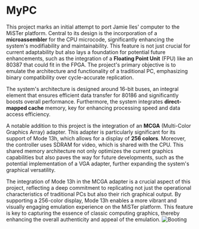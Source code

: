 # MyPC

This project marks an initial attempt to port Jamie Iles' computer to the MiSTer platform. Central to its design is the incorporation of a **microassembler** for the CPU microcode, significantly enhancing the system's modifiability and maintainability. This feature is not just crucial for current adaptability but also lays a foundation for potential future enhancements, such as the integration of a **Floating Point Unit** (FPU) like an 80387 that could fit in the FPGA. The project's primary objective is to emulate the architecture and functionality of a traditional PC, emphasizing binary compatibility over cycle-accurate replication.

The system's architecture is designed around 16-bit buses, an integral element that ensures efficient data transfer for 80186 and significantly boosts overall performance. Furthermore, the system integrates **direct-mapped cache** memory, key for enhancing processing speed and data access efficiency.

A notable addition to this project is the integration of an **MCGA** (Multi-Color Graphics Array) adapter. This adapter is particularly significant for its support of Mode 13h, which allows for a display of **256 colors**. Moreover, the controller uses SDRAM for video, which is shared with the CPU. This shared memory architecture not only optimizes the current graphics capabilities but also paves the way for future developments, such as the potential implementation of a VGA adapter, further expanding the system's graphical versatility.

The integration of Mode 13h in the MCGA adapter is a crucial aspect of this project, reflecting a deep commitment to replicating not just the operational characteristics of traditional PCs but also their rich graphical output. By supporting a 256-color display, Mode 13h enables a more vibrant and visually engaging emulation experience on the MiSTer platform. This feature is key to capturing the essence of classic computing graphics, thereby enhancing the overall authenticity and appeal of the emulation.
![Booting](https://github.com/waldoalvarez00/MyPC/blob/main/image.jpg?raw=true)
